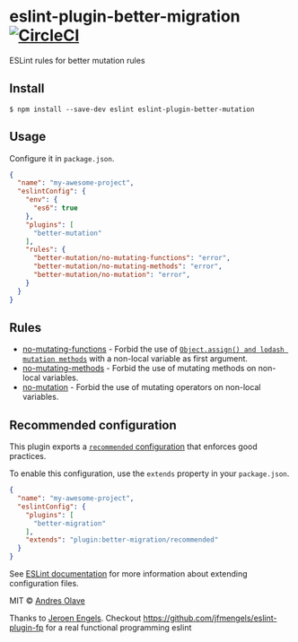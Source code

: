 # eslint-plugin-better-migration [![CircleCI](https://circleci.com/gh/sloops77/eslint-plugin-better-mutation.svg?style=svg)](https://circleci.com/gh/sloops77/eslint-plugin-better-mutation)

ESLint rules for better mutation rules

## Install

```
$ npm install --save-dev eslint eslint-plugin-better-mutation
```

## Usage

Configure it in `package.json`.

<!-- EXAMPLE_CONFIGURATION:START -->
```json
{
  "name": "my-awesome-project",
  "eslintConfig": {
    "env": {
      "es6": true
    },
    "plugins": [
      "better-mutation"
    ],
    "rules": {
      "better-mutation/no-mutating-functions": "error",
      "better-mutation/no-mutating-methods": "error",
      "better-mutation/no-mutation": "error",
    }
  }
}
```
<!-- EXAMPLE_CONFIGURATION:END -->


## Rules

<!-- RULES:START -->
- [no-mutating-functions](docs/rules/no-mutating-functions.md) - Forbid the use of [`Object.assign() and lodash mutation methods`](https://developer.mozilla.org/en-US/docs/Web/JavaScript/Reference/Global_Objects/Object/assign) with a non-local variable as first argument.
- [no-mutating-methods](docs/rules/no-mutating-methods.md) - Forbid the use of mutating methods on non-local variables.
- [no-mutation](docs/rules/no-mutation.md) - Forbid the use of mutating operators on non-local variables.

<!-- RULES:END -->

## Recommended configuration

This plugin exports a [`recommended` configuration](index.js) that enforces good practices.

To enable this configuration, use the `extends` property in your `package.json`.

```json
{
  "name": "my-awesome-project",
  "eslintConfig": {
    "plugins": [
      "better-migration"
    ],
    "extends": "plugin:better-migration/recommended"
  }
}
```

See [ESLint documentation](http://eslint.org/docs/user-guide/configuring#extending-configuration-files) for more information about extending configuration files.

MIT © [Andres Olave](https://github.com/sloops77)

Thanks to [Jeroen Engels](https://github.com/jfmengels). Checkout https://github.com/jfmengels/eslint-plugin-fp for a real functional programming eslint
